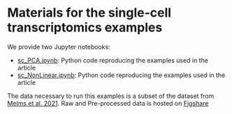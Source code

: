 # Materials for the single-cell transcriptomics examples
We provide two Jupyter notebooks:
- [sc_PCA.ipynb](): Python code reproducing the examples used in the article
- [sc_NonLinear.ipynb](): Python code reproducing the examples used in the article

The data necessary to run this examples is a subset of the dataset from [Melms et al. 2021](https://www.nature.com/articles/s41586-021-03569-1). Raw and Pre-processed data is hosted on [Figshare](https://figshare.com/projects/Dimensionality_Reduction_Tutorial/151215)

